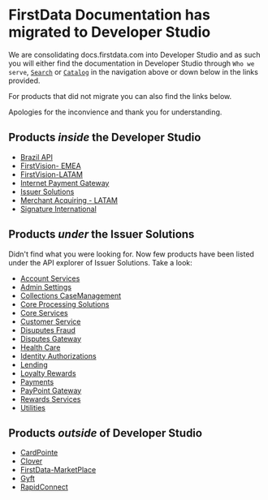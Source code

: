 # FirstData Documentation has migrated to Developer Studio

We are consolidating docs.firstdata.com into Developer Studio and as such you will either find the documentation in Developer Studio through `Who we serve`, [`Search`](/search) or [`Catalog`](/api) in the navigation above or down below in the links provided.

For products that did not migrate you can also find the links below.

Apologies for the inconvience and thank you for understanding.

## Products *inside* the Developer Studio


- [Brazil API](/product/BrazilAPI)
- [FirstVision- EMEA](/product/FirstVisionEMEA)
- [FirstVision-LATAM](/product/FirstVisionLATAM) 
- [Internet Payment Gateway](/product/IPGNA)
- [Issuer Solutions](/product/IssuerSolutions)
- [Merchant Acquiring - LATAM](/product/MerchantAcquiringLATAM)
- [Signature International](/product/SignatureInternational)

## Products *under* the Issuer Solutions

Didn't find what you were looking for. Now few products have been listed under the API explorer of Issuer Solutions. Take a look:
- [Account Services](/product/IssuerSolutions/api/?type=post&path=/account/v4/accountChangeInTermsAudit&branch=stage&version=1.0.0)
- [Admin Settings](/product/IssuerSolutions/api/?type=post&path=/ocs/v1/automatedAdjustmentProfile&branch=stage&version=1.0.0)
- [Collections CaseManagement](/product/IssuerSolutions/api/?type=post&path=/collectionsAccounts/v1/accountDetails&branch=stage&version=1.0.0)
- [Core Processing Solutions](/product/IssuerSolutions/api/?type=post&path=/commercialcard/v1/accountAuthStrategyDelete&branch=stage&version=1.0.0) 
- [Core Services](/product/IssuerSolutions/api/type=post&path=/cardholderPricing/v1/accountLevelRulesMinimumPaymentDueCommentText&branch=stage&version=1.0.0) 
- [Customer Service](/product/IssuerSolutions/api/?type=post&path=/ecsPayments/v2/activeRegistration&branch=stage&version=1.0.0) 
- [Disuputes Fraud](/product/IssuerSolutions/api/?type=post&path=/creCore/v1/createEaseFraudFeedbackRecord&branch=stage&version=1.0.0) 
- [Disputes Gateway](/product/IssuerSolutions/api/?type=post&path=/fs/disputesGateway/v1/nautilusNotify&branch=stage&version=1.0.0) 
- [Health Care](/product/IssuerSolutions/api/?type=post&path=/healthcare/v1/addOverrideMerchantCategoryCode&branch=stage&version=1.0.0)
- [Identity Authorizations](/product/IssuerSolutions/api/?type=post&path=/authorizations/v2/acsAuthorizationControls&branch=stage&version=1.0.0) 
- [Lending](/product/IssuerSolutions/api/?type=post&path=/offers/v1/acceptOffer&branch=stage&version=1.0.0)
- [Loyalty Rewards](/product/IssuerSolutions/api/?type=post&path=/rewardsui/v2/addHouseholdMember&branch=stage&version=1.0.0)
- [Payments](/product/IssuerSolutions/api/?type=post&path=/payments/v2/autoPayments&branch=stage&version=1.0.0)
- [PayPoint Gateway](/product/IssuerSolutions/api/?type=post&path=/calculateConvenienceFee&branch=stage&version=1.0.0) 
- [Rewards Services](/product/IssuerSolutions/api/?type=post&path=/rewardsui/v2/getRealTimeRewardDetails&branch=stage&version=1.0.0)
- [Utilities](/product/IssuerSolutions/api/?type=post&path=/utilities/v4/consumerAccounts&branch=stage&version=1.0.0)

## Products *outside* of Developer Studio

- [CardPointe](https://developer.cardpointe.com/)
- [Clover](https://docs.clover.com/docs)
- [FirstData-MarketPlace](https://developer.firstdata.com/marketplace/)
- [Gyft](https://business.gyft.com/developers/)
- [RapidConnect](https://www.rapidconnect.com/)


